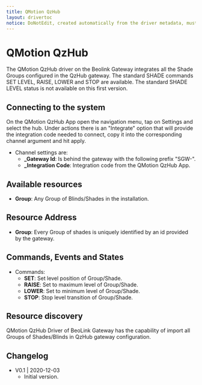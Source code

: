 ```yaml
---
title: QMotion QzHub
layout: drivertoc
notice: DoNotEdit, created automatically from the driver metadata, must be updated on the driver itself
---
```

QMotion QzHub
================================================================================
The QMotion QzHub driver on the Beolink Gateway integrates all the Shade Groups configured in the QzHub gateway. 
The standard SHADE commands SET LEVEL, RAISE, LOWER and STOP are available. 
The standard SHADE LEVEL status is not available on this first version. 

Connecting to the system
--------------------------------------------------------------------------------
On the QMotion QzHub App open the navigation menu, tap on Settings and select the hub. 
Under actions there is an "Integrate" option that will provide the integration code needed
to connect, copy it into the corresponding channel argument and hit apply.

* Channel settings are:
  - **\_Gateway Id**: Is behind the gateway with the following prefix "SGW-".
  - **_Integration Code**: Integration code from the QMotion QzHub App.

Available resources
--------------------------------
* **Group**: Any Group of Blinds/Shades in the installation.

Resource Address
-------------------
* **Group**: Every Group of shades is uniquely identified by an id provided by the gateway.

Commands, Events and States
-------------------------------
* Commands:
  - **SET**: Set level position of Group/Shade.
  - **RAISE**: Set to maximum level of Group/Shade.
  - **LOWER**: Set to minimum level of Group/Shade.
  - **STOP**: Stop level transition of Group/Shade.

Resource discovery
------------------
QMotion QzHub Driver of BeoLink Gateway has the capability of import all Groups of Shades/Blinds in QzHub gateway configuration. 

Changelog
---------
   - V0.1 | 2020-12-03
      - Initial version.


